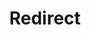﻿---
layout: src/layouts/Redirect.astro
title: Redirect
redirect: https://octopus.com/docs/octopus-rest-api/cli/octopus-account-list
pubDate:  2023-01-01
navSearch: false
navSitemap: false
navMenu: false
---
